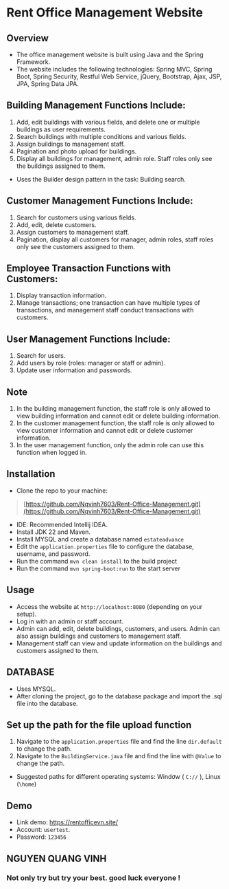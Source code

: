 
# Rent Office Management Website

## Overview

 - The office management website is built using Java and the Spring Framework.
 - The website includes the following technologies: Spring MVC, Spring Boot, Spring Security, Restful Web Service, jQuery, Bootstrap, Ajax, JSP, JPA, Spring Data JPA.

## Building Management Functions Include:
 1. Add, edit buildings with various fields, and delete one or multiple buildings as user requirements.
 2. Search buildings with multiple conditions and various fields.
 3. Assign buildings to management staff.
 4. Pagination and photo upload for buildings.
 5. Display all buildings for management, admin role. Staff roles only see the buildings assigned to them.
 - Uses the Builder design pattern in the task: Building search.

## Customer Management Functions Include: 
 1. Search for customers using various fields.
 2. Add, edit, delete customers.
 3. Assign customers to management staff.
 4. Pagination, display all customers for manager, admin roles, staff roles only see the customers assigned to them. 

## Employee Transaction Functions with Customers:
 1. Display transaction information.
 2. Manage transactions; one transaction can have multiple types of transactions, and management staff conduct transactions with customers.

## User Management Functions Include:
 1. Search for users.
 2. Add users by role (roles: manager or staff or admin).
 3. Update user information and passwords.

## Note
 1. In the building management function, the staff role is only allowed to view building information and cannot edit or delete building information.
 2. In the customer management function, the staff role is only allowed to view customer information and cannot edit or delete customer information.
 3. In the user management function, only the admin role can use this function when logged in.

## Installation
- Clone the repo to your machine:
> [https://github.com/Nqvinh7603/Rent-Office-Management.git](https://github.com/Nqvinh7603/Rent-Office-Management.git)
- IDE: Recommended Intellij IDEA.
- Install JDK 22 and Maven.
- Install MYSQL and create a database named `estateadvance`
- Edit the `application.properties`  file to configure the database, username, and password.
- Run the command `mvn clean install` to the build project
- Run the command `mvn spring-boot:run` to the start server
  
## Usage
 - Access the website at `http://localhost:8080` (depending on your setup).
 - Log in with an admin or staff account.
 - Admin can add, edit, delete buildings, customers, and users. Admin can also assign buildings and customers to management staff.
 - Management staff can view and update information on the buildings and customers assigned to them.
 
## DATABASE 
 - Uses MYSQL.
 - After cloning the project, go to the database package and import the .sql file into the database.

## Set up the path for the file upload function
 1. Navigate to the `application.properties` file and find the line `dir.default` to change the path.
 2. Navigate to the `BuildingService.java` file and find the line with `@Value` to change the path.
 - Suggested paths for different operating systems: Windơw ( `C://` ), Linux (`\home`)

## Demo
 - Link demo: https://rentofficevn.site/
 - Account: `usertest`.
 - Password: `123456`
## NGUYEN QUANG VINH   
### Not only try but try your best. good luck everyone !
